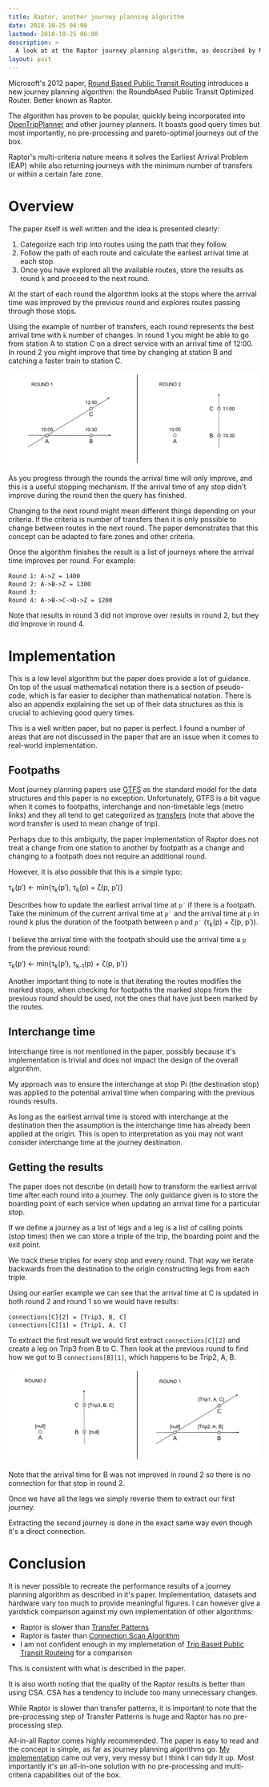```yaml
---
title: Raptor, another journey planning algorithm
date: 2018-10-25 06:00
lastmod: 2018-10-25 06:00
description: >
  A look at at the Raptor journey planning algorithm, as described by Microsoft's paper: Round Based Public Transit Routing.
layout: post
---
```


Microsoft's 2012 paper, [Round Based Public Transit Routing](https://www.microsoft.com/en-us/research/wp-content/uploads/2012/01/raptor_alenex.pdf) introduces a new journey planning algorithm: the RoundbAsed
Public Transit Optimized Router. Better known as Raptor.

The algorithm has proven to be popular, quickly being incorporated into [OpenTripPlanner](https://groups.google.com/d/msg/opentripplanner-dev/R8g9I1kId_4/mc8y0y1ZAwAJ) and other journey planners. It boasts good query times but most importantly, no pre-processing and pareto-optimal journeys out of the box.

Raptor's multi-criteria nature means it solves the Earliest Arrival Problem (EAP) while also returning journeys with the minimum number of transfers or within a certain fare zone.

# Overview

The paper itself is well written and the idea is presented clearly:

1. Categorize each trip into routes using the path that they follow.
2. Follow the path of each route and calculate the earliest arrival time at each stop.
3. Once you have explored all the available routes, store the results as round `k` and proceed to the next round.

At the start of each round the algorithm looks at the stops where the arrival time was improved by the previous round and explores routes passing through those stops.

Using the example of number of transfers, each round represents the best arrival time with `k` number of changes. In round 1 you might be able to go from station A to station C on a direct service with an arrival time of 12:00. In round 2 you might improve that time by changing at station B and catching a faster train to station C.

![raptor-rounds](/asset/img/raptor-journey-planning-algorithm/rounds.svg)

As you progress through the rounds the arrival time will only improve, and this is a useful stopping mechanism. If the arrival time of any stop didn't improve during the round then the query has finished.

Changing to the next round might mean different things depending on your criteria. If the criteria is number of transfers then it is only possible to change between routes in the next round. The paper demonstrates that this concept can be adapted to fare zones and other criteria.

Once the algorithm finishes the result is a list of journeys where the arrival time improves per round. For example:

```
Round 1: A->Z = 1400
Round 2: A->B->Z = 1300
Round 3:
Round 4: A->B->C->D->Z = 1200
```

Note that results in round 3 did not improve over results in round 2, but they did improve in round 4.

# Implementation

This is a low level algorithm but the paper does provide a lot of guidance. On top of the usual mathematical notation there is a section of pseudo-code, which is far easier to decipher than mathematical notation. There is also an appendix explaining the set up of their data structures as this is crucial to achieving good query times.

This is a well written paper, but no paper is perfect. I found a number of areas that are not discussed in the paper that are an issue when it comes to real-world implementation.

## Footpaths

Most journey planning papers use [GTFS](https://developers.google.com/transit/gtfs/) as the standard model for the data structures and this paper is no exception. Unfortunately, GTFS is a bit vague when it comes to footpaths, interchange and non-timetable legs (metro links) and they all tend to get categorized as [transfers](https://developers.google.com/transit/gtfs/reference/#transferstxt) (note that above the word transfer is used to mean change of trip).

Perhaps due to this ambiguity, the paper implementation of Raptor does not treat a change from one station to another by footpath as a change and changing to a footpath does not require an additional round.

However, it is also possible that this is a simple typo:

τ<sub>k</sub>(p′) ← min{τ<sub>k</sub>(p′), τ<sub>k</sub>(p) + ζ(p, p′)}

Describes how to update the earliest arrival time at `p′` if there is a footpath. Take the minimum of the current arrival time at `p′` and the arrival time at `p` in round k plus the duration of the footpath between `p` and `p′` (τ<sub>k</sub>(p) + ζ(p, p′)).

I believe the arrival time with the footpath should use the arrival time a `p` from the previous round:

τ<sub>k</sub>(p′) ← min{τ<sub>k</sub>(p′), τ<sub>k-1</sub>(p) + ζ(p, p′)}

Another important thing to note is that iterating the routes modifies the marked stops, when checking for footpaths the marked stops from the previous round should be used, not the ones that have just been marked by the routes.

## Interchange time

Interchange time is not mentioned in the paper, possibly because it's implementation is trivial and does not impact the design of the overall algorithm.

My approach was to ensure the interchange at stop Pi (the destination stop) was applied to the potential arrival time when comparing with the previous rounds results.

As long as the earliest arrival time is stored with interchange at the destination then the assumption is the interchange time has already been applied at the origin. This is open to interpretation as you may not want consider interchange time at the journey destination.

## Getting the results

The paper does not describe (in detail) how to transform the earliest arrival time after each round into a journey. The only guidance given is to store the boarding point of each service when updating an arrival time for a particular stop.

If we define a journey as a list of legs and a leg is a list of calling points (stop times) then we can store a triple of the trip, the boarding point and the exit point.

We track these triples for every stop and every round. That way we iterate backwards from the destination to the origin constructing legs from each triple.

Using our earlier example we can see that the arrival time at C is updated in both round 2 and round 1 so we would have results:

```
connections[C][2] = [Trip3, B, C]
connections[C][1] = [Trip1, A, C]
```

To extract the first result we would first extract `connections[C][2]` and create a leg on Trip3 from B to C. Then look at the previous round to find how we got to B  `connections[B][1]`, which happens to be Trip2, A, B.

![raptor-results](/asset/img/raptor-journey-planning-algorithm/results.svg)

Note that the arrival time for B was not improved in round 2 so there is no connection for that stop in round 2.

Once we have all the legs we simply reverse them to extract our first journey.

Extracting the second journey is done in the exact same way even though it's a direct connection.

# Conclusion

It is never possible to recreate the performance results of a journey planning algorithm as described in it's paper. Implementation, datasets and hardware vary too much to provide meaningful figures. I can however give a yardstick comparison against my own implementation of other algorithms:

- Raptor is slower than [Transfer Patterns](https://ad.informatik.uni-freiburg.de/files/transferpatterns.pdf)
- Raptor is faster than [Connection Scan Algorithm](https://arxiv.org/pdf/1703.05997.pdf)
- I am not confident enough in my implemetation of [Trip Based Public Transit Routeing](https://arxiv.org/pdf/1504.07149.pdf) for a comparison

This is consistent with what is described in the paper.

It is also worth noting that the quality of the Raptor results is better than using CSA. CSA has a tendency to include too many unnecessary changes.

While Raptor is slower than transfer patterns, it is important to note that the pre-processing step of Transfer Patterns is huge and Raptor has no pre-processing step.

All-in-all Raptor comes highly recommended. The paper is easy to read and the concept is simple, as far as journey planning algorithms go. [My implementation](https://github.com/planarnetwork/raptor/tree/0.1.x) came out very, very messy but I think I can tidy it up. Most importantly it's an all-in-one solution with no pre-processing and multi-criteria capabilities out of the box.
